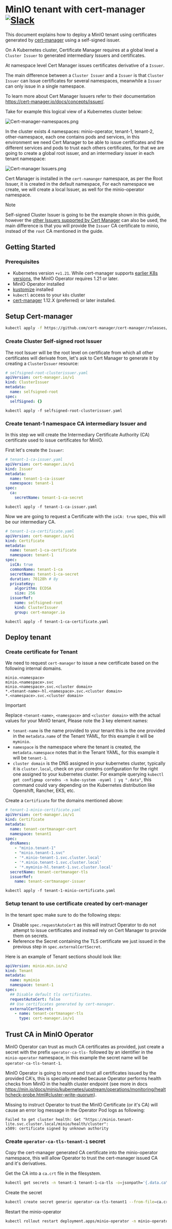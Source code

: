 # MinIO tenant with cert-manager [![Slack](https://slack.min.io/slack?type=svg)](https://slack.min.io)

This document explains how to deploy a MinIO tenant using certificates generated by [cert-manager](https://cert-manager.io/) 
using a self-signed issuer.

On A Kubernetes cluster, Certificate Manager requires at a global level a `Cluster Issuer` to generated intermediary Issuers
and certificates. 

At namespace level Cert Manager issues certificates derivative of a `Issuer`.

The main difference between a `Cluster Issuer` and a `Issuer` is that `Cluster Issuer` can Issue certificates for several namespaces, meanwhile a `Issuer` can only issue in a single namespace.

To learn more about Cert Manager Issuers refer to their documentation https://cert-manager.io/docs/concepts/issuer/.

Take for example this logical view of a Kubernetes cluster below:

![Cert-manager-namespaces.png](images%2FCert-manager-namespaces.png)

In the cluster exists 4 namespaces:
minio-operator, tenant-1, tenant-2, other-namespace, each one contains pods and services, in this environment we need Cert Manager
to be able to issue certificates and the different services and pods to trust each others certificates, 
for that we are going to create a global root issuer, and an intermediary issuer in each tenant namespace:

![Cert-manager Issuers.png](images%2FCert-manager%20Issuers.png)

Cert Manager is installed in the `cert-namanger` namespace, as per the Root Issuer, it is created in the default namespace,
For each namespace we create, we will create a local Issuer, as well for the minio-operator namespace. 


> [!NOTE]  
> Self-signed Cluster Issuer is going to be the example shown in this guide, however the [other Issuers supported by Cert Manager](https://cert-manager.io/docs/configuration/issuers/) can also be used,
> the main difference is that you will provide the `Issuer` CA certificate to minio, instead of the `root` CA mentioned in the guide.

## Getting Started

### Prerequisites

- Kubernetes version `+v1.21`. While cert-manager
  supports [earlier K8s versions](https://cert-manager.io/docs/installation/supported-releases/), the MinIO Operator
  requires 1.21 or later.
- MinIO Operator installed
- [kustomize](https://kustomize.io/) installed
- `kubectl` access to your `k8s` cluster
- [cert-manager](https://cert-manager.io/docs/releases/release-notes/release-notes-1.12/) 1.12.X (preferred) or later installed.

## Setup Cert-manager

```bash
kubectl apply -f https://github.com/cert-manager/cert-manager/releases/download/v1.12.9/cert-manager.yaml
```

### Create Cluster Self-signed root Issuer
The root Issuer will be the root level on certificate from which all other certificates will derivate from, 
let's ask to Cert Manager to generate it by creating a `ClusterIssuer` resource:

```yaml
# selfsigned-root-clusterissuer.yaml
apiVersion: cert-manager.io/v1
kind: ClusterIssuer
metadata:
  name: selfsigned-root
spec:
  selfSigned: {}
```

```shell
kubectl apply -f selfsigned-root-clusterissuer.yaml
```

### Create tenant-1 namespace CA intermediary Issuer and
In this step we will create the Intermediary Certificate Authority (CA) certificate used to issue certificates for MinIO.

First let's create the `Issuer`:

```yaml
# tenant-1-ca-issuer.yaml
apiVersion: cert-manager.io/v1
kind: Issuer
metadata:
  name: tenant-1-ca-issuer
  namespace: tenant-1
spec:
  ca:
    secretName: tenant-1-ca-secret
```

```shell
kubectl apply -f tenant-1-ca-issuer.yaml
```

Now we are going to request a Certificate with the `isCA: true` spec, this will be our intermediary CA.

```yaml
# tenant-1-ca-certificate.yaml
apiVersion: cert-manager.io/v1
kind: Certificate
metadata:
  name: tenant-1-ca-certificate
  namespace: tenant-1
spec:
  isCA: true
  commonName: tenant-1-ca
  secretName: tenant-1-ca-secret
  duration: 70128h # 8y
  privateKey:
    algorithm: ECDSA
    size: 256
  issuerRef:
    name: selfsigned-root
    kind: ClusterIssuer
    group: cert-manager.io
```

```shell
kubectl apply -f tenant-1-ca-certificate.yaml
```

## Deploy tenant 

### Create certificate for Tenant

We need to request `cert-manager` to issue a new certificate based on the following internal domains.

```shell
minio.<namespace>
minio.<namespace>.svc
minio.<namespace>.svc.<cluster domain>
*.<tenant-name>-hl.<namespace>.svc.<cluster domain>
*.<namespace>.svc.<cluster domain>
```

> [!IMPORTANT]
> Replace `<tenant-name>`, `<namespace>` and `<cluster domain>` with the actual values for your MinIO tenant, Please note the 3 key element names:
> * `tenant-name` is the name provided to your tenant this is the one provided in the `metadata.name` of the Tenant YAML, for this example it will be `myminio`.
> * `namespace` is the namespace where the tenant is created, the `metadata.namespace` notes that in the Tenant YAML, for this example it will be `tenant-1`.
> * `cluster domain` is the DNS assigned in your kubernetes cluster, typically it is `cluster.local`, check on your coredns configuration for the right one assigned to your kubernetes cluster.
> For example querying `kubectl get configmap coredns -n kube-system -oyaml | yq ".data"`, this command could vary depending on the Kubernetes distribution like Openshift, Rancher, EKS, etc.

Create a `Certificate` for the domains mentioned above:

```yaml
# tenant-1-minio-certificate.yaml
apiVersion: cert-manager.io/v1
kind: Certificate
metadata:
  name: tenant-certmanager-cert
  namespace: tenant1
spec:
  dnsNames:
    - "minio.tenant-1"
    - "minio.tenant-1.svc"
    - '*.minio-tenant-1.svc.cluster.local'
    - '*.minio.tenant-1.svc.cluster.local'
    - '*.myminio-hl.tenant-1.svc.cluster.local'
  secretName: tenant-certmanager-tls
  issuerRef:
    name: tenant-certmanager-issuer
```

```shell
kubectl apply -f tenant-1-minio-certificate.yaml
```

### Setup tenant to use certificate created by cert-manager 

In the tenant spec make sure to do the following steps:

* Disable `spec.requestAutoCert` as this will instruct Operator to do not attempt to issue certificates and instead rely on Cert Manager to provide them on secrets.
* Reference the Secret containing the TLS certificate we just issued in the previous step in `spec.externalCertSecret`.

Here is an example of Tenant sections should look like:

```yaml
apiVersion: minio.min.io/v2
kind: Tenant
metadata:
  name: myminio
  namespace: tenant-1
spec:
  ## Disable default tls certificates.
  requestAutoCert: false
  ## Use certificates generated by cert-manager.
  externalCertSecret:
    - name: tenant-certmanager-tls
      type: cert-manager.io/v1
```

## Trust CA in MinIO Operator

MinIO Operator can trust as much CA certificates as provided, just create a secret with the prefix `operator-ca-tls-` 
followed by an identifier in the `minio-operator` namespace, in this example the secret name will be `operator-ca-tls-tenant-1`.

MinIO Operator is going to mount and trust all certificates issued by the provided CA's, this is specially needed because
Operator performs health checks from MinIO in the health cluster endpoint (see more in docs https://min.io/docs/minio/kubernetes/upstream/operations/monitoring/healthcheck-probe.html#cluster-write-quorum).

Missing to instruct Operator to trust the MinIO Certificate (or it's CA) will cause an error log message in the Operator Pod logs as following:

```error
Failed to get cluster health: Get "https://minio.tenant-lite.svc.cluster.local/minio/health/cluster":
x509: certificate signed by unknown authority
```

### Create `operator-ca-tls-tenant-1` secret

Copy the cert-manager generated CA certificate into the minio-operator namespace, this will allow Operator to trust the cert-manager issued CA and it's derivatives.

Get the CA into a `ca.crt` file in the filesystem.
```sh
kubectl get secrets -n tenant-1 tenant-1-ca-tls -o=jsonpath='{.data.ca\.crt}' | base64 -d > ca.crt
```

Create the secret

```sh
kubectl create secret generic operator-ca-tls-tenant1 --from-file=ca.crt -n minio-operator
```

Restart the minio-operator

```sh
kubectl rollout restart deployment.apps/minio-operator -n minio-operator
```



